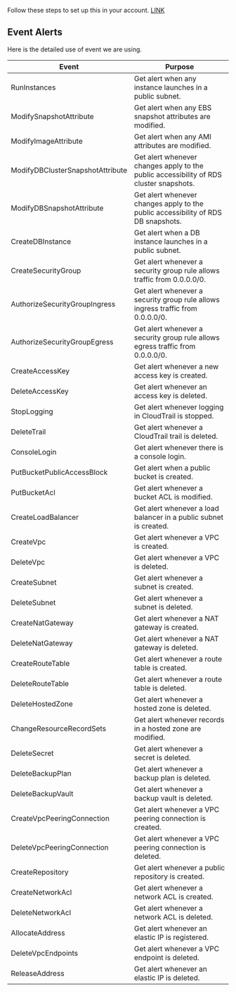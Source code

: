 Follow these steps to set up this in your account.
[LINK](https://www.tothenew.com/blog/unlocking-efficiency-automated-aws-security-for-modern-businesses)

## Event Alerts
Here is the detailed use of event we are using.


| Event                              | Purpose
| ---------------------------------- |---------------------------------------------------------------------- |
| RunInstances                       | Get alert when any instance launches in a public subnet.              |
| ModifySnapshotAttribute            | Get alert when any EBS snapshot attributes are modified.              |
| ModifyImageAttribute               | Get alert when any AMI attributes are modified.                       |
| ModifyDBClusterSnapshotAttribute   | Get alert whenever changes apply to the public accessibility of RDS cluster snapshots. |
| ModifyDBSnapshotAttribute          | Get alert whenever changes apply to the public accessibility of RDS DB snapshots.      |
| CreateDBInstance                   | Get alert when a DB instance launches in a public subnet.             |
| CreateSecurityGroup                | Get alert whenever a security group rule allows traffic from 0.0.0.0/0.|
| AuthorizeSecurityGroupIngress      | Get alert whenever a security group rule allows ingress traffic from 0.0.0.0/0.         |
| AuthorizeSecurityGroupEgress       | Get alert whenever a security group rule allows egress traffic from 0.0.0.0/0.          |
| CreateAccessKey                    | Get alert whenever a new access key is created.                      |
| DeleteAccessKey                    | Get alert whenever an access key is deleted.                         |
| StopLogging                        | Get alert whenever logging in CloudTrail is stopped.                 |
| DeleteTrail                        | Get alert whenever a CloudTrail trail is deleted.                    |
| ConsoleLogin                       | Get alert whenever there is a console login.                         |
| PutBucketPublicAccessBlock         | Get alert when a public bucket is created.                           |
| PutBucketAcl                       | Get alert whenever a bucket ACL is modified.                         |
| CreateLoadBalancer                 | Get alert whenever a load balancer in a public subnet is created.     |
| CreateVpc                          | Get alert whenever a VPC is created.                                 |
| DeleteVpc                          | Get alert whenever a VPC is deleted.                                 |
| CreateSubnet                       | Get alert whenever a subnet is created.                              |
| DeleteSubnet                       | Get alert whenever a subnet is deleted.                              |
| CreateNatGateway                   | Get alert whenever a NAT gateway is created.                         |
| DeleteNatGateway                   | Get alert whenever a NAT gateway is deleted.                         |
| CreateRouteTable                   | Get alert whenever a route table is created.                         |
| DeleteRouteTable                   | Get alert whenever a route table is deleted.                         |
| DeleteHostedZone                   | Get alert whenever a hosted zone is deleted.                         |
| ChangeResourceRecordSets           | Get alert whenever records in a hosted zone are modified.            |
| DeleteSecret                       | Get alert whenever a secret is deleted.                              |
| DeleteBackupPlan                   | Get alert whenever a backup plan is deleted.                         |
| DeleteBackupVault                  | Get alert whenever a backup vault is deleted.                        |
| CreateVpcPeeringConnection         | Get alert whenever a VPC peering connection is created.              |
| DeleteVpcPeeringConnection         | Get alert whenever a VPC peering connection is deleted.              |
| CreateRepository                   | Get alert whenever a public repository is created.                   |
| CreateNetworkAcl                   | Get alert whenever a network ACL is created.                         |
| DeleteNetworkAcl                   | Get alert whenever a network ACL is deleted.                         |
| AllocateAddress                    | Get alert whenever an elastic IP is registered.                      |
| DeleteVpcEndpoints                 | Get alert whenever a VPC endpoint is deleted.                        |
| ReleaseAddress                     | Get alert whenever an elastic IP is deleted.                         |
